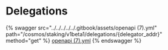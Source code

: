 # Delegations

{% swagger src="../../../../../.gitbook/assets/openapi (7).yml" path="/cosmos/staking/v1beta1/delegations/{delegator_addr}" method="get" %}
[openapi (7).yml](<../../../../../.gitbook/assets/openapi (7).yml>)
{% endswagger %}
